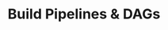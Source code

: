 ---
# metadata # 
title: Build Pipelines & DAGs
description: Build pipelines & DAGs for every use case.
date: 
# taxonomy #
tags: 
series:
seriesPart:
weight: 5
--- 